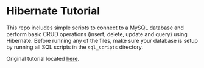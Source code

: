 # Hibernate Tutorial

This repo includes simple scripts to connect to a MySQL database and perform basic CRUD operations (insert, delete, update and query) using Hibernate. Before running any of the files, make sure your database is setup by running all SQL scripts in the `sql_scripts` directory.

Original tutorial located [here](https://www.udemy.com/course/spring-hibernate-tutorial).

